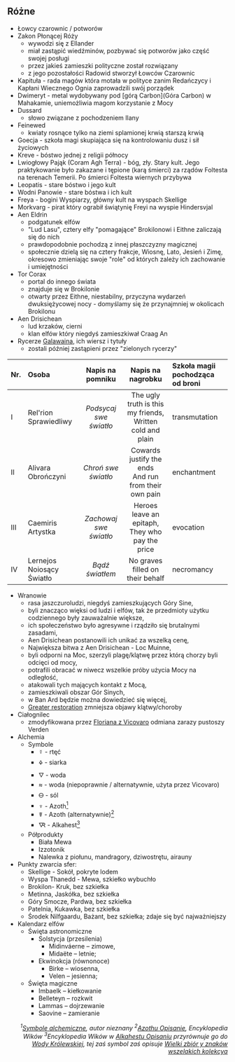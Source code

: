 ## Różne
- <a id="r_lowca" pattern='Łowc* czarownic,Łowcy,Łowcach,Łowców'>Łowcy czarownic / potworów</a>
- <a id="r_zakon" pattern='Zakon* Płonącej Róży'>Zakon Płonącej Róży</a>
    - wywodzi się z Ellander
    - miał zastąpić wiedźminów, pozbywać się potworów jako część swojej posługi
    - przez jakieś zamieszki polityczne został rozwiązany
    - z jego pozostałości Radowid stworzył Łowców Czarownic
- <a id="r_kapitula" pattern='Kapitu*'>Kapituła</a> - rada magów która motała w polityce zanim Redańczycy i Kapłani Wiecznego Ognia zaprowadzili swój porządek
- <a id="r_dwimeryt" pattern='[Dd]wimery*'>Dwimeryt</a> - metal wydobywany pod [górą Carbon](Góra Carbon) w Mahakamie, uniemożliwia magom korzystanie z Mocy
- <a id="r_dussard" pattern='[Dd]ussard*'>Dussard</a>
    - słowo związane z pochodzeniem Ilany
- <a id="r_feinewed" pattern='[Ff]einewe*'>Feinewed</a>
    - kwiaty rosnące tylko na ziemi splamionej krwią starszą krwią
- <a id="r_goecja" pattern='[Gg]oecj*'>Goecja</a> - szkoła magi skupiająca się na kontrolowaniu dusz i sił życiowych
- <a id="r_kreve" pattern='Kreve'>Kreve</a> - bóstwo jednej z religii północy
- <a id="r_lwioglowy_pajak" pattern='Lwiogłow* Pają*'>Lwiogłowy Pająk (Coram Agh Terra)</a> - bóg, zły. Stary kult. Jego praktykowanie było zakazane i tępione (karą śmierci) za rządów Foltesta na terenach Temerii. Po śmierci Foltesta wiernych przybywa
- <a id="r_leopatis" pattern='Leopatis'>Leopatis</a> - stare bóstwo i jego kult
- <a id="r_wodni_panowie" pattern='Wodn* Pan*'>Wodni Panowie</a> - stare bóstwa i ich kult
- <a id="r_freya" pattern='Frey*'>Freya</a> - bogini Wyspiarzy, główny kult na wyspach Skellige
- <a id="r_morkvarg" pattern='Morkvarg*'>Morkvarg</a> - pirat który ograbił świątynię Freyi na wyspie Hindersvjal
- <a id='r_aen_eldrin' pattern='Aen Eldrin'>Aen Eldrin</a>
    - podgatunek elfów
    - "Lud Lasu", cztery elfy "pomagające" Brokilonowi i Eithne zaliczają się do nich
    - prawdopodobnie pochodzą z innej płaszczyzny magicznej
    - społecznie dzielą się na cztery frakcje, Wiosnę, Lato, Jesień i Zimę, okresowo zmieniając swoje "role" od których zależy ich zachowanie i umiejętności
- <a id='r_tor_corax' pattern='Tor Corax'>Tor Corax</a>
    - portal do innego świata
    - znajduje się w Brokilonie
    - otwarty przez Eithne, niestabilny, przyczyna wydarzeń dwuksiężycowej nocy - domyślamy się że przynajmniej w okolicach Brokilonu
- <a id='r_aen_drisichean' pattern='Aen Drisichean'>Aen Drisichean</a>
    - lud krzaków, cierni
    - klan elfów który niegdyś zamieszkiwał Craag An
- <a id='r_rycerze_galawaina'>Rycerze [Galawaina](Galawain), ich wiersz i tytuły</a>
    - zostali później zastąpieni przez "zielonych rycerzy"

| Nr. | Osoba | Napis na pomniku | Napis na nagrobku | Szkoła magii pochodząca od broni | 
| :--- | :--- | :---: | :---: | :--- |
| I   | Rel'rion Sprawiedliwy     | _Podsycaj swe światło_ | The ugly truth is this my friends,<br />Written cold and plain | transmutation |
| II  | Alivara Obrończyni        | _Chroń swe światło_    | Cowards justify the ends<br />And run from their own pain      | enchantment   |
| III | Caemiris Artystka         | _Zachowaj swe światło_ | Heroes leave an epitaph,<br />They who pay the price           | evocation     |
| IV  | Lernejos Noiosący Światło | _Bądź światłem_        | No graves filled on their behalf                               | necromancy    |

- <a id='r_wran' pattern='Wran*'>Wranowie</a>
    - rasa jaszczuroludzi, niegdyś zamieszkujących Góry Sine,
    - byli znacząco więksi od ludzi i elfów, tak że przedmioty użytku codziennego były zauważalnie większe,
    - ich społeczeństwo było agresywne i rządziło się brutalnymi zasadami,
    - Aen Drisichean postanowili ich unikać za wszelką cenę,
    - Największa bitwa z Aen Drisichean - Loc Muinne,
    - byli odporni na Moc, szerzyli plagę/klątwę przez którą chorzy byli odcięci od mocy,
    - potrafili obracać w niwecz wszelkie próby użycia Mocy na odległość,
    - atakowali tych mających kontakt z Mocą,
    - zamieszkiwali obszar Gór Sinych,
    - w Ban Ard będzie można dowiedzieć się więcej,
    - [Greater restoration](https://5e.tools/spells.html#greater%20restoration_phb) zmniejsza objawy klątwy/choroby
- <a id='r_cialognilec' pattern='[Cc]iałognil*'>Ciałognilec</a><a id='r_flesh_rot'></a>
    - zmodyfikowana przez [Floriana z Vicovaro](Florian) odmiana zarazy pustoszy Verden
- Alchemia
    - Symbole
        - ☿ - rtęć
        - 🜍 - siarka
        - 🜄 - woda
        - ≈ - woda (niepoprawnie / alternatywnie, użyta przez Vicovaro)
        - 🜔 - sól
        - <a id='r_azoth' pattern='Azoth*'>♆ - Azoth</a>[<sup>1</sup>](#ad1)
        - ☤ - Azoth (alternatywnie)[<sup>2</sup>](#ad2)
        - <a id='r_alkahest' pattern='Alkahest*'>🜆 - Alkahest</a>[<sup>3</sup>](#ad3)
    - Półprodukty
        - <a id='r_biala_mewa' pattern='Biał* Mew*'>Biała Mewa</a>
        - <a id='r_izzotonik' pattern='Izzotonik*'>Izzotonik</a>
        - <a id='r_nalewka' pattern='Nalew*,[Nn]alew* z mandragory'>Nalewka z piołunu, mandragory, dziwostrętu, airauny</a>
- Punkty zwarcia sfer:
    - Skellige - <a id='r_sokol' pattern='Sok*'>Sokół</a>, pokryte lodem
    - Wyspa Thanedd - <a id='r_mewa' pattern='Mew*'>Mewa</a>, szkiełko wybuchło
    - Brokilon- <a id='r_kruk' pattern='Kruk*'>Kruk</a>, bez szkiełka
    - Metinna, <a id='r_jaskolka' pattern='Jaskół*'>Jaskółka</a>, bez szkiełka
    - Góry Smocze, <a id='r_pardwa' pattern='Pardw*'>Pardwa</a>, bez szkiełka
    - Patelnia, <a id='r_kukawka' pattern='Kukaw*'>Kukawka</a>, bez szkiełka
    - Środek Nilfgaardu, <a id='r_bazant' pattern='Bażan*'>Bażant</a>, bez szkiełka; zdaje się być najważniejszy
- Kalendarz elfów
    - Święta astronomiczne
        - Solstycja (przesilenia)
            - <a id='r_midinvaerne' pattern='Midinváerne'>Midinváerne – zimowe,</a>
            - <a id='r_midaete' pattern='Midaëte'>Midaëte – letnie; </a>
        - Ekwinokcja (równonoce)
            - <a id='r_birke' pattern='Birke'>Birke – wiosenna,</a>
            - <a id='r_velen' regex='(?<!Gors )Velen'>Velen – jesienna; </a>
    - Święta magiczne
        - <a id='r_imbaelk' pattern='Imbaelk'>Imbaelk – kiełkowanie</a>
        - <a id='r_belleteyn' pattern='Belleteyn'>Belleteyn – rozkwit</a>
        - <a id='r_lammas' pattern='Lammas'>Lammas – dojrzewanie</a>
        - <a id='r_saovine' pattern='Saovine'>Saovine – zamieranie</a>
    
<div align="right">
<i><a id='ad1'></a><sup>1</sup><a href="https://www.alchemylab.com/dictionary.htm">Symbole alchemiczne</a>, autor nieznany</i>
<i><a id='ad2'></a><sup>2</sup><a href="https://en.wikipedia.org/wiki/Azoth">Azothu Opisanie</a>, Encyklopedia Wików</i>
<i><a id='ad3'></a><sup>3</sup>Encyklopedia Wików w <a href="https://en.wikipedia.org/wiki/Alkahest">Alkahestu Opisaniu</a> przyrównuje go do <a href="https://en.wikipedia.org/wiki/Aqua_regia">Wody Królewskiej</a>, tej zaś symbol zaś opisuje <a href="https://unicode-table.com/en/1F706/">Wielki zbiór y znaków wszelakich kolekcya</a></i>
</div>
